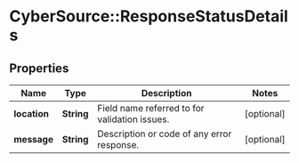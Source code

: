 # CyberSource::ResponseStatusDetails

## Properties
Name | Type | Description | Notes
------------ | ------------- | ------------- | -------------
**location** | **String** | Field name referred to for validation issues. | [optional] 
**message** | **String** | Description or code of any error response. | [optional] 


